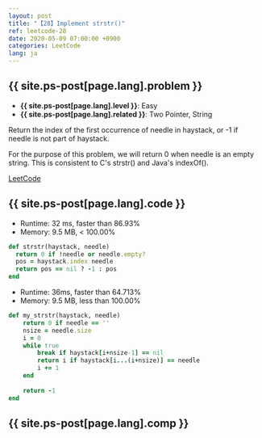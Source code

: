 ```yaml
---
layout: post
title: "【28】Implement strstr()"
ref: leetcode-28
date: 2020-05-09 07:00:00 +0900
categories: LeetCode
lang: ja
---
```


## {{ site.ps-post[page.lang].problem }}
- **{{ site.ps-post[page.lang].level }}**: Easy
- **{{ site.ps-post[page.lang].related }}**: Two Pointer, String

Return the index of the first occurrence of needle in haystack, or -1 if needle is not part of haystack. 

For the purpose of this problem, we will return 0 when needle is an empty string. This is consistent to C's strstr() and Java's indexOf().

[LeetCode](https://leetcode.com/problems/implement-strstr)

<div class="divider"></div>

## {{ site.ps-post[page.lang].code }}

- Runtime: 32 ms, faster than 86.93%
- Memory: 9.5 MB, < 100.00%
```rb
def strstr(haystack, needle)
  return 0 if !needle or needle.empty?
  pos = haystack.index needle
  return pos == nil ? -1 : pos
end
```

- Runtime: 36ms, faster than 64.713%
- Memory: 9.5 MB, less than 100.00%
```rb
def my_strstr(haystack, needle)
    return 0 if needle == ''
    nsize = needle.size
    i = 0
    while true
        break if haystack[i+nsize-1] == nil
        return i if haystack[i...(i+nsize)] == needle
        i += 1
    end
    
    return -1
end
```

<div class="divider"></div>

## {{ site.ps-post[page.lang].comp }}
